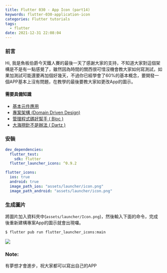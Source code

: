 ```yaml
---
title: Flutter 030 - App Icon (part14)
keywords: flutter-030-application-icon
categories: Flutter tutorials
tags:
  - flutter
date: 2021-12-31 22:08:04
---
```

### 前言
Hi, 我是魚板伯爵今天鐵人賽的最後一天了感謝大家的支持，不知道大家對這個架構是不是有一點感覺了，雖然因為時間的關西很可惜沒機會教大家如何寫測試，如果加測試可能還要再加個好幾天，不過你已經學會了60%的基本概念，要開發一個APP基本上沒有問題，在教學的最後要教大家如更改App的圖示。
<!-- more -->
#### 需要具備知識
- [基本元件應用](https://chucs.github.io/flutter-001-root)
- [專案架構 (Domain Driven Design)](https://chucs.github.io/flutter-017-domain-driven-design)
- [管理程式碼好幫手 ( Bloc )](https://chucs.github.io/flutter-013-bloc)
- [大海撈針不是辦法 ( Dartz )](https://chucs.github.io/flutter-015-dartz)

### 安裝
```yaml
dev_dependencies:
  flutter_test:
    sdk: flutter
  flutter_launcher_icons: ^0.9.2

flutter_icons:
  ios: true
  android: true
  image_path_ios: "assets/launcher/icon.png"
  image_path_android: "assets/launcher/icon.png"
```


### 生成圖片
將圖片加入資料夾中(`assets/launcher/Icon.png`)，然後輸入下面的命令，完成後重新建構專案App的圖示就會出現囉。

```bash
$ flutter pub run flutter_launcher_icons:main
```


![](https://raw.githubusercontent.com/Daviswww/stunning_tribble/master/assets/image/aytgubhj.png)

### Note:
有夢想才會進步，祝大家都可以寫出自己的APP
